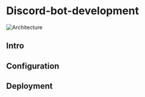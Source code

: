 # Discord-bot-development
![Architecture](Bot_architecture.png)
## Intro
## Configuration
## Deployment
